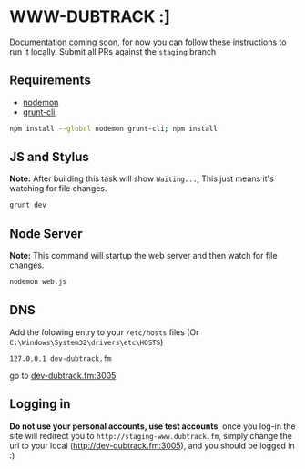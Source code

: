 WWW-DUBTRACK  :]
=================

Documentation coming soon, for now you can follow these instructions to run it locally. Submit all PRs against the `staging` branch

## Requirements

 - [nodemon](https://github.com/remy/nodemon)
 - [grunt-cli](https://github.com/gruntjs/grunt-cli)


```bash
npm install --global nodemon grunt-cli; npm install
```
## JS and Stylus

**Note:**  After building this task will show `Waiting...`, This just means it's watching for file changes.

```bash
grunt dev
```

## Node Server

**Note:** This command will startup the web server and then watch for file changes.

```bash
nodemon web.js
```

## DNS

Add the folowing entry to your `/etc/hosts` files (Or `C:\Windows\System32\drivers\etc\HOSTS`)
```
127.0.0.1 dev-dubtrack.fm
```
go to [dev-dubtrack.fm:3005](http://dev-dubtrack.fm:3005)

## Logging in
**Do not use your personal accounts, use test accounts**, once you log-in the site will redirect you to `http://staging-www.dubtrack.fm`, simply change the url to your local (http://dev-dubtrack.fm:3005), and you should be logged in :)
